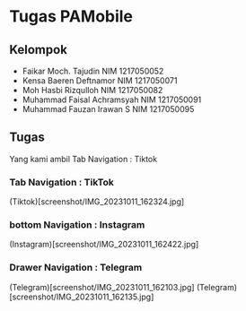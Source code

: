 # Tugas PAMobile
## Kelompok
- Faikar Moch. Tajudin NIM 1217050052
- Kensa Baeren Deftnamor NIM 1217050071
- Moh Hasbi Rizqulloh NIM 1217050082
- Muhammad Faisal Achramsyah NIM 1217050091
- Muhammad Fauzan Irawan S NIM 1217050095

## Tugas
Yang kami ambil Tab Navigation : Tiktok

### Tab Navigation : TikTok
(Tiktok)[screenshot/IMG_20231011_162324.jpg]
### bottom Navigation : Instagram
(Instagram)[screenshot/IMG_20231011_162422.jpg]
### Drawer Navigation : Telegram
(Telegram)[screenshot/IMG_20231011_162103.jpg]
(Telegram)[screenshot/IMG_20231011_162135.jpg]